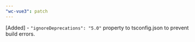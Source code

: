 ```yaml
---
"wc-vue3": patch
---
```


[Added] - `"ignoreDeprecations": "5.0"` property to tsconfig.json to prevent build errors.
